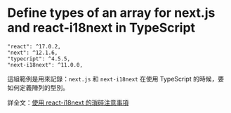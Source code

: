 # Define types of an array for next.js and react-i18next in TypeScript

```
"react": ^17.0.2,
"next": ^12.1.6,
"typecript": ^4.5.5,
"next-i18next": ^11.0.0,
```

這組範例是用來記錄：`next.js` 和 `next-i18next` 在使用 TypeScript 的時候，要如何定義陣列的型別。

詳全文：[使用 react-i18next 的瑣碎注意事項](https://build.intersection.tw/react-i18next/)
